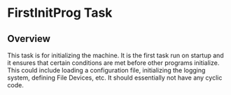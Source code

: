 # FirstInitProg Task

## Overview

This task is for initializing the machine. It is the first task run on startup and it ensures that certain conditions are met before other programs initialize.
This could include loading a configuration file, initializing the logging system, defining File Devices, etc. It should essentially not have any cyclic code.
